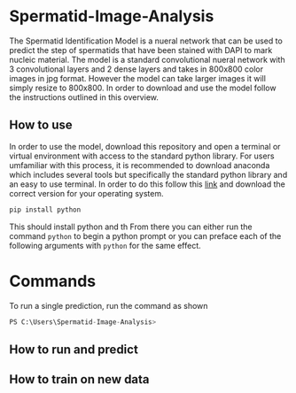 # Spermatid-Image-Analysis
The Spermatid Identification Model is a nueral network that can be used to predict the step of spermatids that have been stained with DAPI to mark nucleic material.  The model is a standard convolutional nueral network with 3 convolutional layers and 2 dense layers and takes in 800x800 color images in jpg format.  However the model can take larger images it will simply resize to 800x800.  In order to download and use the model follow the instructions outlined in this overview.  

## How to use
In order to use the model, download this repository and open a terminal or virtual environment with access to the standard python library.  For users umfamiliar with this process, it is recommended to download anaconda which includes several tools but specifically the standard python library and an easy to use terminal.  In order to do this follow this [link](https://www.anaconda.com/download) and download the correct version for your operating system.
```python 
pip install python
```
This should install python and th
From there you can either run the command `python` to begin a python prompt or you can preface each of the following arguments with `python` for the same effect.

# Commands
To run a single prediction, run the command as shown
```python
PS C:\Users\Spermatid-Image-Analysis> 
```

## How to run and predict


## How to train on new data
